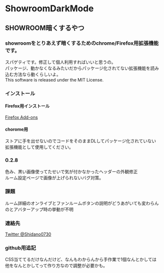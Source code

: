 # ShowroomDarkMode
## SHOWROOM暗くするやつ  
### showroomをとりあえず暗くするためのchrome/Firefox用拡張機能です。  
スパゲティです。修正して個人利用すればいいと思うの。  
パッケージ、動かなくなるみたいだからパッケージ化されてない拡張機能を読み込む方法なら動くらしいよ。  
This software is released under the MIT License.  
### インストール  
#### Firefox用インストール  
[Firefox Add-ons](https://addons.mozilla.org/ja/firefox/addon/showroomdarkmode/)  
#### chorome用  
ストアに手を出せないのでコードをそのままDLしてパッケージ化されていない拡張機能として使用してください。  
### 0.2.8  
色み、黒い画像使ってたせいで気が付かなかったヘッダーの外観修正  
ルーム設定ページで画像が上げられないバグ対策。  
### 課題
ルーム詳細のオンライブとファンルームボタンの説明がどうあがいても変わらんのとアバターアップ時の挙動が不明
### 連絡先
[Twitter @Shidano0730](https://twitter.com/Shidano0730)

### github用追記
CSS当ててるだけなんだけど、なんもわからんから手作業で1個なんとかしては他をなんとかしてって作り方なので調整が必要かも。
